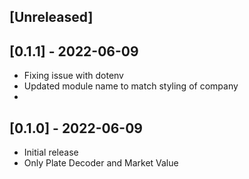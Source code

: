 ## [Unreleased]

## [0.1.1] - 2022-06-09

- Fixing issue with dotenv
- Updated module name to match styling of company
- 
## [0.1.0] - 2022-06-09

- Initial release
- Only Plate Decoder and Market Value
